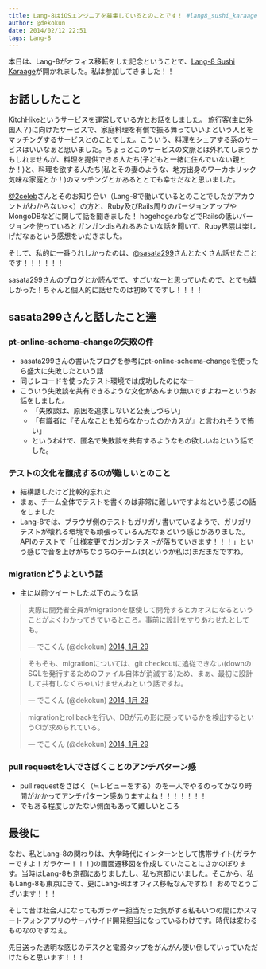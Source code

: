 ```yaml
---
title: Lang-8はiOSエンジニアを募集しているとのことです！ #lang8_sushi_karaage 及びささたつさんとお話しした技術的なこと
author: @dekokun
date: 2014/02/12 22:51
tags: Lang-8
---
```


本日は、Lang-8がオフィス移転をした記念ということで、[Lang-8 Sushi Karaage](http://www.zusaar.com/event/3497004)が開かれました。私は参加してきました！！

## お話ししたこと

[KitchHike](https://kitchhike.com/)というサービスを運営している方とお話をしました。
旅行客(主に外国人？)に向けたサービスで、家庭料理を有償で振る舞っていいよという人とをマッチングするサービスとのことでした。こういう、料理をシェアする系のサービスはいいなぁと思いました。ちょっとこのサービスの文脈とは外れてしまうかもしれませんが、料理を提供できる人たち(子どもと一緒に住んでいない親とか！)と、料理を欲する人たち(私とその妻のような、地方出身のワーカホリック気味な家庭とか！)のマッチングとかあるととても幸せだなと思いました。

[@2celeb](https://twitter.com/2celeb)さんとそのお知り合い（Lang-8で働いているとのことでしたがアカウントがわからない><）の方と、Ruby及びRails周りのバージョンアップやMongoDBなどに関して話を聞きました！
hogehoge.rbなどでRailsの低いバージョンを使っているとガンガンdisられるみたいな話を聞いて、Ruby界隈は楽しげだなぁという感想をいだきました。

そして、私的に一番うれしかったのは、[@sasata299](https://twitter.com/sasata29://twitter.com/sasata299)さんとたくさん話せたことです！！！！！！

sasata299さんのブログとか読んでて、すごいなーと思っていたので、とても嬉しかった！ちゃんと個人的に話せたのは初めてですし！！！！

## sasata299さんと話したこと達

### pt-online-schema-changeの失敗の件

- sasata299さんの書いたブログを参考にpt-online-schema-changeを使ったら盛大に失敗したという話
- 同じレコードを使ったテスト環境では成功したのになー
- こういう失敗談を共有できるような文化があんまり無いですよねーというお話をしました。
    - 「失敗談は、原因を追求しないと公表しづらい」
    - 「有識者に『そんなことも知らなかったのかカスが』と言われそうで怖い」
    - というわけで、匿名で失敗談を共有するようなもの欲しいねという話でした。

### テストの文化を醸成するのが難しいとのこと

- 結構話したけど比較的忘れた
- まぁ、チーム全体でテストを書くのは非常に難しいですよねという感じの話をしました
- Lang-8では、ブラウザ側のテストもガリガリ書いているようで、ガリガリテストが壊れる環境でも頑張っているんだなぁという感じがありました。APIのテストで「仕様変更でガンガンテストが落ちていきます！！！」という感じで音を上げがちなうちのチームは(というか私は)まだまだですね。

### migrationどうよという話

- 主に以前ツイートした以下のような話

<blockquote class="twitter-tweet" lang="ja"><p>実際に開発者全員がmigrationを駆使して開発するとカオスになるということがよくわかってきているところ。事前に設計をすりあわせたとしても。</p>&mdash; でこくん (@dekokun) <a href="https://twitter.com/dekokun/statuses/428513025587298305">2014, 1月 29</a></blockquote>
<script async src="//platform.twitter.com/widgets.js" charset="utf-8"></script>
<blockquote class="twitter-tweet" lang="ja"><p>そもそも、migrationについては、git checkoutに追従できない(downのSQLを発行するためのファイル自体が消滅する)ため、まぁ、最初に設計して共有しなくちゃいけませんねという話ですね。</p>&mdash; でこくん (@dekokun) <a href="https://twitter.com/dekokun/statuses/428516408121507840">2014, 1月 29</a></blockquote>
<script async src="//platform.twitter.com/widgets.js" charset="utf-8"></script>
<blockquote class="twitter-tweet" lang="ja"><p>migrationとrollbackを行い、DBが元の形に戻っているかを検出するというCIが求められている。</p>&mdash; でこくん (@dekokun) <a href="https://twitter.com/dekokun/statuses/428529335117443073">2014, 1月 29</a></blockquote>
<script async src="//platform.twitter.com/widgets.js" charset="utf-8"></script>

### pull requestを1人でさばくことのアンチパターン感

- pull requestをさばく（≒レビューをする）のを一人でやるのってかなり時間がかかってアンチパターン感ありますよね！！！！！！！
- でもある程度しかたない側面もあって難しいところ

## 最後に

なお、私とLang-8の関わりは、大学時代にインターンとして携帯サイト(ガラケーですよ！ガラケー！！！)の画面遷移図を作成していたことにさかのぼります。当時はLang-8も京都にありましたし、私も京都にいました。そこから、私もLang-8も東京にきて、更にLang-8はオフィス移転なんですね！
おめでとうございます！！！

そして昔は社会人になってもガラケー担当だった気がする私もいつの間にかスマートフォンアプリのサーバサイド開発担当になっているわけです。時代は変わるものなのですねぇ。

先日送った透明な感じのデスクと電源タップをがんがん使い倒していっていただけたらと思います！！！

